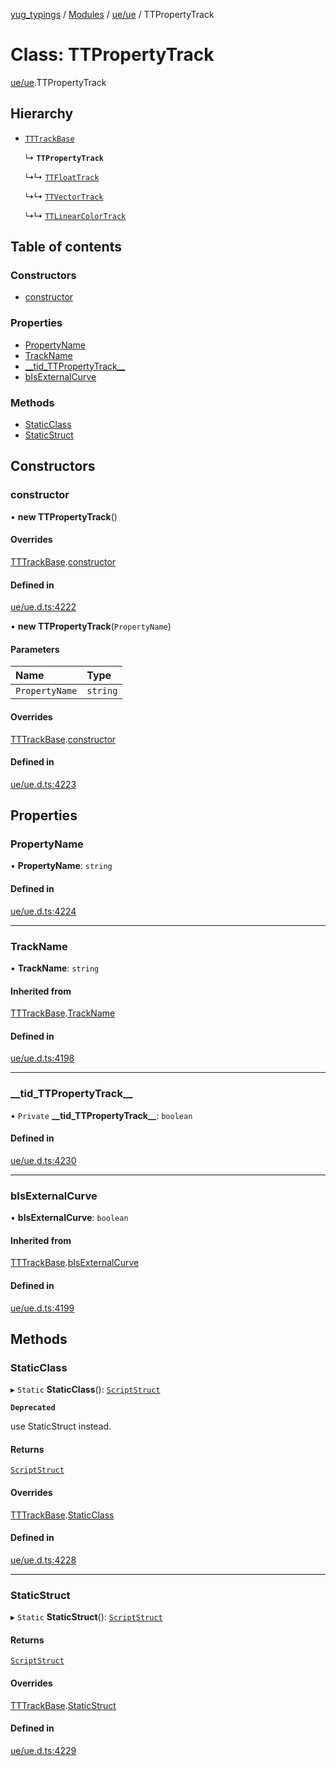 [yug_typings](../README.md) / [Modules](../modules.md) / [ue/ue](../modules/ue_ue.md) / TTPropertyTrack

# Class: TTPropertyTrack

[ue/ue](../modules/ue_ue.md).TTPropertyTrack

## Hierarchy

- [`TTTrackBase`](ue_ue.TTTrackBase.md)

  ↳ **`TTPropertyTrack`**

  ↳↳ [`TTFloatTrack`](ue_ue.TTFloatTrack.md)

  ↳↳ [`TTVectorTrack`](ue_ue.TTVectorTrack.md)

  ↳↳ [`TTLinearColorTrack`](ue_ue.TTLinearColorTrack.md)

## Table of contents

### Constructors

- [constructor](ue_ue.TTPropertyTrack.md#constructor)

### Properties

- [PropertyName](ue_ue.TTPropertyTrack.md#propertyname)
- [TrackName](ue_ue.TTPropertyTrack.md#trackname)
- [\_\_tid\_TTPropertyTrack\_\_](ue_ue.TTPropertyTrack.md#__tid_ttpropertytrack__)
- [bIsExternalCurve](ue_ue.TTPropertyTrack.md#bisexternalcurve)

### Methods

- [StaticClass](ue_ue.TTPropertyTrack.md#staticclass)
- [StaticStruct](ue_ue.TTPropertyTrack.md#staticstruct)

## Constructors

### constructor

• **new TTPropertyTrack**()

#### Overrides

[TTTrackBase](ue_ue.TTTrackBase.md).[constructor](ue_ue.TTTrackBase.md#constructor)

#### Defined in

[ue/ue.d.ts:4222](https://github.com/YugMetaverse/yug_typings/blob/b7d9b19/ue/ue.d.ts#L4222)

• **new TTPropertyTrack**(`PropertyName`)

#### Parameters

| Name | Type |
| :------ | :------ |
| `PropertyName` | `string` |

#### Overrides

[TTTrackBase](ue_ue.TTTrackBase.md).[constructor](ue_ue.TTTrackBase.md#constructor)

#### Defined in

[ue/ue.d.ts:4223](https://github.com/YugMetaverse/yug_typings/blob/b7d9b19/ue/ue.d.ts#L4223)

## Properties

### PropertyName

• **PropertyName**: `string`

#### Defined in

[ue/ue.d.ts:4224](https://github.com/YugMetaverse/yug_typings/blob/b7d9b19/ue/ue.d.ts#L4224)

___

### TrackName

• **TrackName**: `string`

#### Inherited from

[TTTrackBase](ue_ue.TTTrackBase.md).[TrackName](ue_ue.TTTrackBase.md#trackname)

#### Defined in

[ue/ue.d.ts:4198](https://github.com/YugMetaverse/yug_typings/blob/b7d9b19/ue/ue.d.ts#L4198)

___

### \_\_tid\_TTPropertyTrack\_\_

• `Private` **\_\_tid\_TTPropertyTrack\_\_**: `boolean`

#### Defined in

[ue/ue.d.ts:4230](https://github.com/YugMetaverse/yug_typings/blob/b7d9b19/ue/ue.d.ts#L4230)

___

### bIsExternalCurve

• **bIsExternalCurve**: `boolean`

#### Inherited from

[TTTrackBase](ue_ue.TTTrackBase.md).[bIsExternalCurve](ue_ue.TTTrackBase.md#bisexternalcurve)

#### Defined in

[ue/ue.d.ts:4199](https://github.com/YugMetaverse/yug_typings/blob/b7d9b19/ue/ue.d.ts#L4199)

## Methods

### StaticClass

▸ `Static` **StaticClass**(): [`ScriptStruct`](ue_ue.ScriptStruct.md)

**`Deprecated`**

use StaticStruct instead.

#### Returns

[`ScriptStruct`](ue_ue.ScriptStruct.md)

#### Overrides

[TTTrackBase](ue_ue.TTTrackBase.md).[StaticClass](ue_ue.TTTrackBase.md#staticclass)

#### Defined in

[ue/ue.d.ts:4228](https://github.com/YugMetaverse/yug_typings/blob/b7d9b19/ue/ue.d.ts#L4228)

___

### StaticStruct

▸ `Static` **StaticStruct**(): [`ScriptStruct`](ue_ue.ScriptStruct.md)

#### Returns

[`ScriptStruct`](ue_ue.ScriptStruct.md)

#### Overrides

[TTTrackBase](ue_ue.TTTrackBase.md).[StaticStruct](ue_ue.TTTrackBase.md#staticstruct)

#### Defined in

[ue/ue.d.ts:4229](https://github.com/YugMetaverse/yug_typings/blob/b7d9b19/ue/ue.d.ts#L4229)
